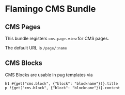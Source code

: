# Flamingo CMS Bundle

## CMS Pages

This bundle registers `cms.page.view` for CMS pages.

The default URL is `/page/:name`

## CMS Blocks

CMS Blocks are usable in pug templates via

```pug
h1 #{get("cms.block", {"block": "blockname"})}.title
p !{get("cms.block", {"block": "blockname"})}.content
```
